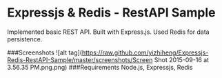 # Expressjs & Redis - RestAPI Sample

Implemented basic REST API. Built with Express.js. Used Redis for data persistence. 

###Screenshots
![alt tag](https://raw.github.com/yizhiheng/Expressjs-Redis-RestAPI-Sample/master/screenshots/Screen Shot 2015-09-16 at 3.56.35 PM.png.png)
###Requirements
Node.js, Expressjs, Redis

